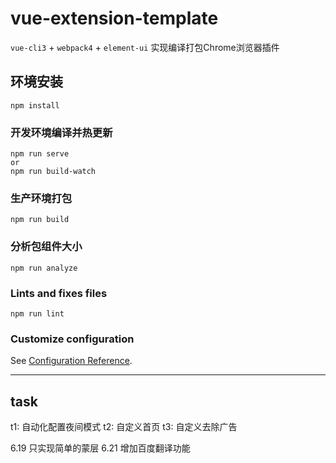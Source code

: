 # vue-extension-template
`vue-cli3` + `webpack4` + `element-ui`  实现编译打包Chrome浏览器插件

## 环境安装
```
npm install
```

### 开发环境编译并热更新
```
npm run serve
or
npm run build-watch
```

### 生产环境打包
```
npm run build
```

### 分析包组件大小
```
npm run analyze
```

### Lints and fixes files
```
npm run lint
```

### Customize configuration
See [Configuration Reference](https://cli.vuejs.org/config/).

--------------
## task
t1: 自动化配置夜间模式
t2: 自定义首页
t3: 自定义去除广告

6.19 只实现简单的蒙层
6.21 增加百度翻译功能
